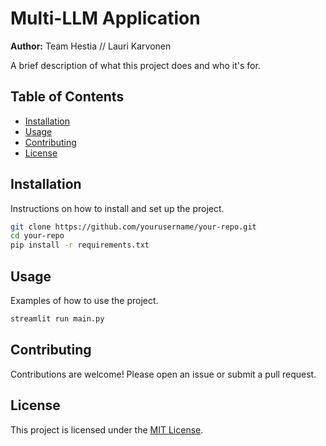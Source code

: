 # Multi-LLM Application

**Author:** Team Hestia // Lauri Karvonen

A brief description of what this project does and who it's for.

## Table of Contents

- [Installation](#installation)
- [Usage](#usage)
- [Contributing](#contributing)
- [License](#license)

## Installation

Instructions on how to install and set up the project.

```bash
git clone https://github.com/yourusername/your-repo.git
cd your-repo
pip install -r requirements.txt
```

## Usage

Examples of how to use the project.

```python
streamlit run main.py
```

## Contributing

Contributions are welcome! Please open an issue or submit a pull request.

## License

This project is licensed under the [MIT License](LICENSE).
